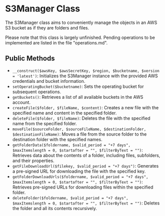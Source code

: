# S3Manager Class

The S3Manager class aims to conveniently manage the objects in an AWS S3 bucket as if they are folders and files.

Please note that this class is largely unfinished. Pending operations to be implemented are listed in the file "operations.md".

## Public Methods

- `__construct($awsKey, $awsSecretKey, $region, $bucketname, $version = 'latest')`: Initializes the S3Manager instance with the provided AWS credentials and bucket information.
- `setOperatingBucket($bucketname)`: Sets the operating bucket for subsequent operations.
- `getBuckets()`: Retrieves a list of all available buckets in the AWS account.
- `createFile($folder, $fileName, $content)`: Creates a new file with the specified name and content in the specified folder.
- `deleteFile($folder, $fileName)`: Deletes the file with the specified name from the specified folder.
- `moveFile($sourceFolder, $sourceFileName, $destinationFolder, $destinationFileName)`: Moves a file from the source folder to the destination folder with the specified names.
- `getFolderData($foldername, $valid_period = "+7 days", $maxItemslength = 0, $startafter = "", $filterByText = "")`: Retrieves data about the contents of a folder, including files, subfolders, and their properties.
- `getFileDownloadUrl($filekey, $valid_period = "+7 days")`: Generates a pre-signed URL for downloading the file with the specified key.
- `getFolderDownloadUrls($foldername, $valid_period = "+7 days", $maxItemslength = 0, $startafter = "", $filterByText = "")`: Retrieves pre-signed URLs for downloading files within the specified folder.
- `deleteFolder($foldername, $valid_period = "+7 days", $maxItemslength = 0, $startafter = "", $filterByText = "")`: Deletes the folder and all its contents recursively.
